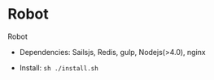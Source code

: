 # Robot
Robot


* Dependencies: Sailsjs, Redis, gulp, Nodejs(>4.0), nginx

* Install: `sh ./install.sh`
